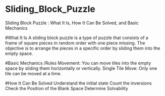 # Sliding_Block_Puzzle
Sliding Block Puzzle : What It Is, How It Can Be Solved, and Basic Mechanics

#What It Is
A sliding block puzzle is a type of puzzle that consists of a frame of square pieces in random order with one piece missing. 
The objective is to arrange the pieces in a specific order by sliding them into the empty space.

#Basic Mechanics /Rules
Movement: You can move tiles into the empty space by sliding them horizontally or vertically.
Single Tile Move: Only one tile can be moved at a time.


#How It Can Be Solved
Understand the initial state 
Count the inversions
Check the Position of the Blank Space
Determine Solvability




